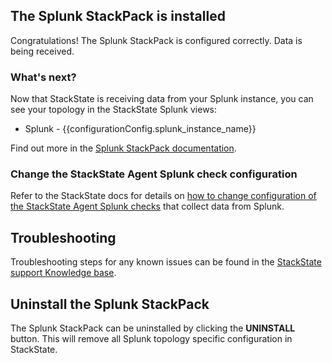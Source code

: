 ## The Splunk StackPack is installed

Congratulations! The Splunk StackPack is configured correctly. Data is being received.

### What's next?

Now that StackState is receiving data from your Splunk instance, you can see your topology in the StackState Splunk views:

- Splunk - {{configurationConfig.splunk_instance_name}}

Find out more in the [Splunk StackPack documentation](https://l.stackstate.com/ui-splunk-stackpack).

### Change the StackState Agent Splunk check configuration

Refer to the StackState docs for details on [how to change configuration of the StackState Agent Splunk checks](https://l.stackstate.com/ui-splunk-checks) that collect data from Splunk.

## Troubleshooting

Troubleshooting steps for any known issues can be found in the [StackState support Knowledge base](https://l.stackstate.com/ui-splunk-support-kb).

## Uninstall the Splunk StackPack

The Splunk StackPack can be uninstalled by clicking the **UNINSTALL** button. This will remove all Splunk topology specific configuration in StackState.
